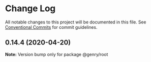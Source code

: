# Change Log

All notable changes to this project will be documented in this file.
See [Conventional Commits](https://conventionalcommits.org) for commit guidelines.

## 0.14.4 (2020-04-20)

**Note:** Version bump only for package @genry/root
